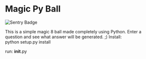 
# Magic Py Ball  
  
![Sentry Badge](https://img.shields.io/badge/sentry-reporting%20errors-493d54.svg)  
  
This is a simple magic 8 ball made completely using Python.  Enter a question and see what answer will be generated. ;)
Install:  
python setup.py install  
  
run:
 __init__.py
